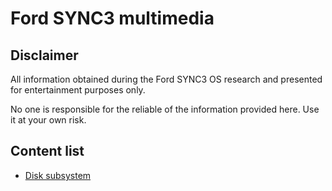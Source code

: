 # Ford SYNC3 multimedia
## Disclaimer
All information obtained during the Ford SYNC3 OS research and presented for entertainment purposes only.

No one is responsible for the reliable of the information provided here. Use it at your own risk.

## Content list
 - [Disk subsystem](./sw_disk.md)

